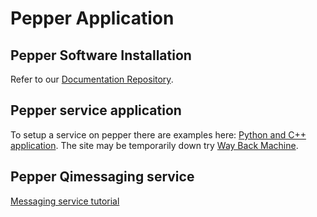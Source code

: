 # Pepper Application  

## Pepper Software Installation  
Refer to our [Documentation Repository](https://github.com/D7017E/Documentation).

## Pepper service application
To setup a service on pepper there are examples here: [Python and C++ application](https://developer.softbankrobotics.com/pepper-naoqi-25/naoqi-developer-guide/creating-application/creating-new-application-outside). The site may be temporarily down try [Way Back Machine](https://web.archive.org/web/20211017231043/https://developer.softbankrobotics.com/pepper-naoqi-25/naoqi-developer-guide/creating-application/creating-new-application-outside).

## Pepper Qimessaging service
[Messaging service tutorial](https://web.archive.org/web/20200918234937/https://developer.softbankrobotics.com/pepper-naoqi-25/naoqi-developer-guide/qi-framework/hands-guide/python-how-write-qimessaging-service#guide-py-service)

